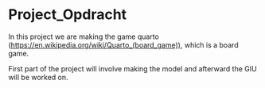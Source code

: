 # Project_Opdracht

In this project we are making the game quarto (https://en.wikipedia.org/wiki/Quarto_(board_game)), which is a board game. 

First part of the project will involve making the model and afterward the GIU will be worked on. 
